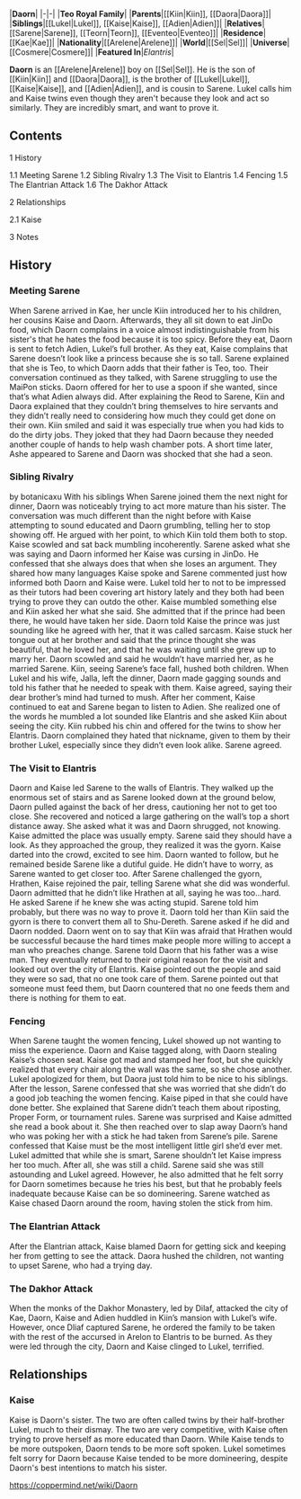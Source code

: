 |**Daorn**|
|-|-|
|**Teo Royal Family**|
|**Parents**|[[Kiin\|Kiin]], [[Daora\|Daora]]|
|**Siblings**|[[Lukel\|Lukel]], [[Kaise\|Kaise]], [[Adien\|Adien]]|
|**Relatives**|[[Sarene\|Sarene]], [[Teorn\|Teorn]], [[Eventeo\|Eventeo]]|
|**Residence**|[[Kae\|Kae]]|
|**Nationality**|[[Arelene\|Arelene]]|
|**World**|[[Sel\|Sel]]|
|**Universe**|[[Cosmere\|Cosmere]]|
|**Featured In**|*Elantris*|

**Daorn** is an [[Arelene\|Arelene]] boy on [[Sel\|Sel]].
He is the son of [[Kiin\|Kiin]] and [[Daora\|Daora]], is the brother of [[Lukel\|Lukel]], [[Kaise\|Kaise]], and [[Adien\|Adien]], and is cousin to Sarene.
Lukel calls him and Kaise twins even though they aren't because they look and act so similarly. They are incredibly smart, and want to prove it.

## Contents

1 History

1.1 Meeting Sarene
1.2 Sibling Rivalry
1.3 The Visit to Elantris
1.4 Fencing
1.5 The Elantrian Attack
1.6 The Dakhor Attack


2 Relationships

2.1 Kaise


3 Notes


## History
### Meeting Sarene
When Sarene arrived in Kae, her uncle Kiin introduced her to his children, her cousins Kaise and Daorn. Afterwards, they all sit down to eat JinDo food, which Daorn complains in a voice almost indistinguishable from his sister's that he hates the food because it is too spicy. Before they eat, Daorn is sent to fetch Adien, Lukel’s full brother.
As they eat, Kaise complains that Sarene doesn’t look like a princess because she is so tall. Sarene explained that she is Teo, to which Daorn adds that their father is Teo, too. Their conversation continued as they talked, with Sarene struggling to use the MaiPon sticks. Daorn offered for her to use a spoon if she wanted, since that’s what Adien always did.
After explaining the Reod to Sarene, Kiin and Daora explained that they couldn’t bring themselves to hire servants and they didn’t really need to considering how much they could get done on their own. Kiin smiled and said it was especially true when you had kids to do the dirty jobs. They joked that they had Daorn because they needed another couple of hands to help wash chamber pots. A short time later, Ashe appeared to Sarene and Daorn was shocked that she had a seon.

### Sibling Rivalry
 by  botanicaxu  With his siblings
When Sarene joined them the next night for dinner, Daorn was noticeably trying to act more mature than his sister. The conversation was much different than the night before with Kaise attempting to sound educated and Daorn grumbling, telling her to stop showing off. He argued with her point, to which Kiin told them both to stop.
Kaise scowled and sat back mumbling incoherently. Sarene asked what she was saying and Daorn informed her Kaise was cursing in JinDo. He confessed that she always does that when she loses an argument. They shared how many languages Kaise spoke and Sarene commented just how informed both Daorn and Kaise were. Lukel told her to not to be impressed as their tutors had been covering art history lately and they both had been trying to prove they can outdo the other.
Kaise mumbled something else and Kiin asked her what she said. She admitted that if the prince had been there, he would have taken her side. Daorn told Kaise the prince was just sounding like he agreed with her, that it was called sarcasm. Kaise stuck her tongue out at her brother and said that the prince thought she was beautiful, that he loved her, and that he was waiting until she grew up to marry her. Daorn scowled and said he wouldn’t have married her, as he married Sarene. Kiin, seeing Sarene’s face fall, hushed both children.
When Lukel and his wife, Jalla, left the dinner, Daorn made gagging sounds and told his father that he needed to speak with them. Kaise agreed, saying their dear brother’s mind had turned to mush. After her comment, Kaise continued to eat and Sarene began to listen to Adien. She realized one of the words he mumbled a lot sounded like Elantris and she asked Kiin about seeing the city. Kiin rubbed his chin and offered for the twins to show her Elantris. Daorn complained they hated that nickname, given to them by their brother Lukel, especially since they didn’t even look alike. Sarene agreed.

### The Visit to Elantris
Daorn and Kaise led Sarene to the walls of Elantris. They walked up the enormous set of stairs and as Sarene looked down at the ground below, Daorn pulled against the back of her dress, cautioning her not to get too close. She recovered and noticed a large gathering on the wall’s top a short distance away.
She asked what it was and Daorn shrugged, not knowing. Kaise admitted the place was usually empty. Sarene said they should have a look. As they approached the group, they realized it was the gyorn. Kaise darted into the crowd, excited to see him. Daorn wanted to follow, but he remained beside Sarene like a dutiful guide. He didn’t have to worry, as Sarene wanted to get closer too.
After Sarene challenged the gyorn, Hrathen, Kaise rejoined the pair, telling Sarene what she did was wonderful. Daorn admitted that he didn’t like Hrathen at all, saying he was too…hard. He asked Sarene if he knew she was acting stupid. Sarene told him probably, but there was no way to prove it. Daorn told her than Kiin said the gyorn is there to convert them all to Shu-Dereth. Sarene asked if he did and Daorn nodded.
Daorn went on to say that Kiin was afraid that Hrathen would be successful because the hard times make people more willing to accept a man who preaches change. Sarene told Daorn that his father was a wise man.
They eventually returned to their original reason for the visit and looked out over the city of Elantris. Kaise pointed out the people and said they were so sad, that no one took care of them. Sarene pointed out that someone must feed them, but Daorn countered that no one feeds them and there is nothing for them to eat.

### Fencing
When Sarene taught the women fencing, Lukel showed up not wanting to miss the experience. Daorn and Kaise tagged along, with Daorn stealing Kaise’s chosen seat. Kaise got mad and
stamped her foot, but she quickly realized that every chair along the wall was the same, so she chose another. Lukel apologized for them, but Daora just told him to be nice to his siblings.
After the lesson, Sarene confessed that she was worried that she didn’t do a good job teaching the women fencing. Kaise piped in that she could have done better. She explained that Sarene didn’t teach them about riposting, Proper Form, or tournament rules. Sarene was surprised and Kaise admitted she read a book about it. She then reached over to slap away Daorn’s hand who was poking her with a stick he had taken from Sarene’s pile.
Sarene confessed that Kaise must be the most intelligent little girl she’d ever met. Lukel admitted that while she is smart, Sarene shouldn’t let Kaise impress her too much. After all, she was still a child. Sarene said she was still astounding and Lukel agreed. However, he also admitted that he felt sorry for Daorn sometimes because he tries his best, but that he probably feels inadequate because Kaise can be so domineering. Sarene watched as Kaise chased Daorn around the room, having stolen the stick from him.

### The Elantrian Attack
After the Elantrian attack, Kaise blamed Daorn for getting sick and keeping her from getting to see the attack. Daora hushed the children, not wanting to upset Sarene, who had a trying day.

### The Dakhor Attack
When the monks of the Dakhor Monastery, led by Dilaf, attacked the city of Kae, Daorn, Kaise and Adien huddled in Kiin’s mansion with Lukel’s wife. However, once Dliaf captured Sarene, he ordered the family to be taken with the rest of the accursed in Arelon to Elantris to be burned. As they were led through the city, Daorn and Kaise clinged to Lukel, terrified.

## Relationships
### Kaise
Kaise is Daorn's sister. The two are often called twins by their half-brother Lukel, much to their dismay. The two are very competitive, with Kaise often trying to prove herself as more educated than Daorn. While Kaise tends to be more outspoken, Daorn tends to be more soft spoken. Lukel sometimes felt sorry for Daorn because Kaise tended to be more domineering, despite Daorn's best intentions to match his sister.



https://coppermind.net/wiki/Daorn